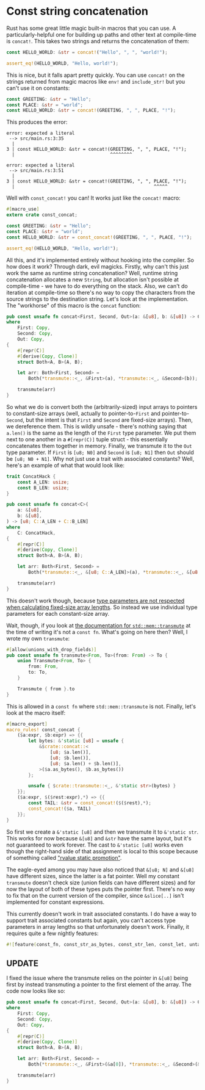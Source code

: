 # Const string concatenation

Rust has some great little magic built-in macros that you can use. A particularly-helpful one for building up paths and other text at compile-time is `concat!`. This takes two strings and returns the concatenation of them:

```rust
const HELLO_WORLD: &str = concat!("Hello", ", ", "world!");

assert_eq!(HELLO_WORLD, "Hello, world!");
```

This is nice, but it falls apart pretty quickly. You can use `concat!` on the strings returned from magic macros like `env!` and `include_str!` but you can't use it on constants:

```rust
const GREETING: &str = "Hello";
const PLACE: &str = "world";
const HELLO_WORLD: &str = concat!(GREETING, ", ", PLACE, "!");
```

This produces the error:

```
error: expected a literal
 --> src/main.rs:3:35
  |
3 | const HELLO_WORLD: &str = concat!(GREETING, ", ", PLACE, "!");
  |                                   ^^^^^^^^

error: expected a literal
 --> src/main.rs:3:51
  |
3 | const HELLO_WORLD: &str = concat!(GREETING, ", ", PLACE, "!");
  |                                                   ^^^^^
```

Well with `const_concat!` you can! It works just like the `concat!` macro:

```rust
#[macro_use]
extern crate const_concat;

const GREETING: &str = "Hello";
const PLACE: &str = "world";
const HELLO_WORLD: &str = const_concat!(GREETING, ", ", PLACE, "!");

assert_eq!(HELLO_WORLD, "Hello, world!");
```

All this, and it's implemented entirely without hooking into the compiler. So how does it work? Through dark, evil magicks. Firstly, why can't this just work the same as runtime string concatenation? Well, runtime string concatenation allocates a new `String`, but allocation isn't possible at compile-time - we have to do everything on the stack. Also, we can't do iteration at compile-time so there's no way to copy the characters from the source strings to the destination string. Let's look at the implementation. The "workhorse" of this macro is the `concat` function:

```rust
pub const unsafe fn concat<First, Second, Out>(a: &[u8], b: &[u8]) -> Out
where
    First: Copy,
    Second: Copy,
    Out: Copy,
{
    #[repr(C)]
    #[derive(Copy, Clone)]
    struct Both<A, B>(A, B);

    let arr: Both<First, Second> =
        Both(*transmute::<_, &First>(a), *transmute::<_, &Second>(b));

    transmute(arr)
}
```

So what we do is convert both the (arbitrarily-sized) input arrays to pointers to constant-size arrays (well, actually to pointer-to-`First` and pointer-to-`Second`, but the intent is that `First` and `Second` are fixed-size arrays). Then, we dereference them. This is wildly unsafe - there's nothing saying that `a.len()` is the same as the length of the `First` type parameter. We put them next to one another in a `#[repr(C)]` tuple struct - this essentially concatenates them together in memory. Finally, we transmute it to the `Out` type parameter. If `First` is `[u8; N0]` and `Second` is `[u8; N1]` then `Out` should be `[u8; N0 + N1]`. Why not just use a trait with associated constants? Well, here's an example of what that would look like:

```rust
trait ConcatHack {
    const A_LEN: usize;
    const B_LEN: usize;
}

pub const unsafe fn concat<C>(
    a: &[u8],
    b: &[u8],
) -> [u8; C::A_LEN + C::B_LEN]
where
    C: ConcatHack,
{
    #[repr(C)]
    #[derive(Copy, Clone)]
    struct Both<A, B>(A, B);

    let arr: Both<First, Second> =
        Both(*transmute::<_, &[u8; C::A_LEN]>(a), *transmute::<_, &[u8; C::B_LEN]>(b));

    transmute(arr)
}
```

This doesn't work though, because [type parameters are not respected when calculating fixed-size array lengths][fixed-size-length-problems]. So instead we use individual type parameters for each constant-size array.

[fixed-size-length-problems]: https://github.com/rust-lang/rust/issues/43408#issuecomment-318258935

Wait, though, if you look at [the documentation for `std::mem::transmute`][transmute] at the time of writing it's not a `const fn`. What's going on here then? Well, I wrote my own `transmute`:

[transmute]: https://doc.rust-lang.org/1.26.0/std/mem/fn.transmute.html

```rust
#[allow(unions_with_drop_fields)]
pub const unsafe fn transmute<From, To>(from: From) -> To {
    union Transmute<From, To> {
        from: From,
        to: To,
    }

    Transmute { from }.to
}
```

This is allowed in a `const fn` where `std::mem::transmute` is not. Finally, let's look at the macro itself:

```rust
#[macro_export]
macro_rules! const_concat {
    ($a:expr, $b:expr) => {{
        let bytes: &'static [u8] = unsafe {
            &$crate::concat::<
                [u8; $a.len()],
                [u8; $b.len()],
                [u8; $a.len() + $b.len()],
            >($a.as_bytes(), $b.as_bytes())
        };

        unsafe { $crate::transmute::<_, &'static str>(bytes) }
    }};
    ($a:expr, $($rest:expr),*) => {{
        const TAIL: &str = const_concat!($($rest),*);
        const_concat!($a, TAIL)
    }};
}
```

So first we create a `&'static [u8]` and then we transmute it to `&'static str`. This works for now because `&[u8]` and `&str` have the same layout, but it's not guaranteed to work forever. The cast to `&'static [u8]` works even though the right-hand side of that assignment is local to this scope because of something called ["rvalue static promotion"][rv-static-promotion].

The eagle-eyed among you may have also noticed that `&[u8; N]` and `&[u8]` have different sizes, since the latter is a fat pointer. Well my constant `transmute` doesn't check size (union fields can have different sizes) and for now the layout of both of these types puts the pointer first. There's no way to fix that on the current version of the compiler, since `&slice[..]` isn't implemented for constant expressions.

This currently doesn't work in trait associated constants. I do have a way to support trait associated constants but again, you can't access type parameters in array lengths so that unfortunately doesn't work. Finally, it requires quite a few nightly features:

```rust
#![feature(const_fn, const_str_as_bytes, const_str_len, const_let, untagged_unions)]
```

## UPDATE

I fixed the issue where the transmute relies on the pointer in `&[u8]` being first by instead transmuting a pointer to the first element of the array. The code now looks like so:

```rust
pub const unsafe fn concat<First, Second, Out>(a: &[u8], b: &[u8]) -> Out
where
    First: Copy,
    Second: Copy,
    Out: Copy,
{
    #[repr(C)]
    #[derive(Copy, Clone)]
    struct Both<A, B>(A, B);

    let arr: Both<First, Second> =
        Both(*transmute::<_, &First>(&a[0]), *transmute::<_, &Second>(&b[0]));

    transmute(arr)
}
```

[rv-static-promotion]: https://github.com/rust-lang/rfcs/blob/master/text/1414-rvalue_static_promotion.md
